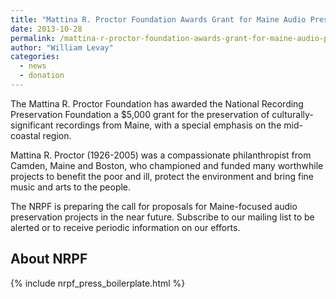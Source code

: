 ```yaml
---
title: "Mattina R. Proctor Foundation Awards Grant for Maine Audio Preservation"
date: 2013-10-28
permalink: /mattina-r-proctor-foundation-awards-grant-for-maine-audio-preservation/
author: "William Levay"
categories: 
  - news
  - donation
---
```


The Mattina R. Proctor Foundation has awarded the National Recording Preservation Foundation a $5,000 grant for the preservation of culturally-significant recordings from Maine, with a special emphasis on the mid-coastal region.

Mattina R. Proctor (1926-2005) was a compassionate philanthropist from Camden, Maine and Boston, who championed and funded many worthwhile projects to benefit the poor and ill, protect the environment and bring fine music and arts to the people.

The NRPF is preparing the call for proposals for Maine-focused audio preservation projects in the near future. Subscribe to our mailing list to be alerted or to receive periodic information on our efforts.

## About NRPF 

{% include nrpf_press_boilerplate.html %}